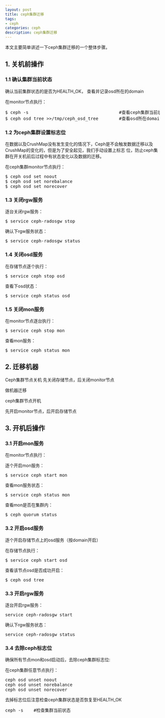 ```yaml
---
layout: post
title: ceph集群迁移
tags:
- ceph
categories: ceph
description: ceph集群迁移
---
```


本文主要简单讲述一下ceph集群迁移的一个整体步骤。

<!-- more -->


## 1. 关机前操作

### 1.1 确认集群当前状态
确认当前集群状态的是否为HEALTH_OK， 查看并记录osd所在的domain

在monitor节点执行：
<pre>
$ ceph -s 									#查看ceph集群当前状态
$ ceph osd tree >>/tmp/ceph_osd_tree 		#查看osd所在domain
</pre>

### 1.2 为ceph集群设置标志位
在数据以及CrushMap没有发生变化的情况下，Ceph是不会触发数据迁移以及CrushMap的变化的，但是为了安全起见，我们手动设置上标志
位，防止ceph集群在开关机前后过程中有状态变化以及数据的迁移。

在ceph集群monitor节点执行：
<pre>
$ ceph osd set noout
$ ceph osd set norebalance
$ ceph osd set norecover
</pre>


### 1.3 关闭rgw服务
逐台关闭rgw服务：
<pre>
$ service ceph-radosgw stop
</pre>

确认下rgw服务状态：
<pre>
$ service ceph-radosgw status
</pre>


### 1.4 关闭osd服务
在存储节点逐个执行：
<pre>
$ service ceph stop osd
</pre>
查看下osd状态：
<pre>
$ service ceph status osd
</pre>

### 1.5 关闭mon服务
在monitor节点逐台执行：
<pre>
$ service ceph stop mon
</pre>
查看mon服务：
<pre>
$ service ceph status mon
</pre>


## 2. 迁移机器
Ceph集群节点关机
先关闭存储节点，后关闭monitor节点

做机器迁移

ceph集群节点开机

先开启monitor节点，后开启存储节点


## 3. 开机后操作

### 3.1 开启mon服务
在monitor节点执行：

逐个开启mon服务：
<pre>
$ service ceph start mon
</pre>
查看mon服务状态：
<pre>
$ service ceph status mon
</pre>
查看mon是否在集群内：
<pre>
$ ceph quorum_status
</pre>


### 3.2 开启osd服务
逐个开启存储节点上的osd服务（按domain开启）

在存储节点执行：
<pre>
$ service ceph start osd
</pre>
查看该节点osd是否成功开启：
<pre>
$ ceph osd tree
</pre>

### 3.3 开启rgw服务
逐台开启rgw服务：
<pre>
service ceph-radosgw start
</pre>
确认下rgw服务状态：
<pre>
service ceph-radosgw status
</pre>


### 3.4 去除ceph标志位
确保所有节点mon和osd启动后，去除ceph集群标志位:

在ceph集群任意节点执行：
<pre>
ceph osd unset noout
ceph osd unset norebalance
ceph osd unset norecover
</pre>
去掉标志位后注意检查ceph集群状态是否恢复至HEALTH_OK
<pre>
ceph -s    #检查集群当前状态
</pre>





<br />
<br />
<br />


